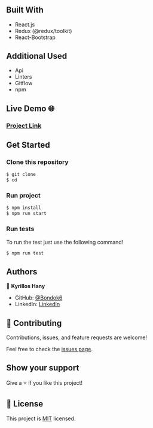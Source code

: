 #

> ####

## Built With

- React.js
- Redux (@redux/toolkit)
- React-Bootstrap

## Additional Used

- Api
- Linters
- Gitflow
- npm

## Live Demo 🌐

### [Project Link]()

## Get Started

### Clone this repository

```bash
$ git clone
$ cd
```

### Run project

```bash
$ npm install
$ npm run start
```

### Run tests

To run the test just use the following command!

```bash
$ npm run test
```

## Authors

👤 **Kyrillos Hany**

- GitHub: [@Bondok6](https://github.com/Bondok6)
- LinkedIn: [LinkedIn](https://www.linkedin.com/in/kyrillos-hany/)

## 🤝 Contributing

Contributions, issues, and feature requests are welcome!

Feel free to check the [issues page](../../issues/).

## Show your support

Give a ⭐️ if you like this project!

## 📝 License

This project is [MIT](./MIT.md) licensed.
